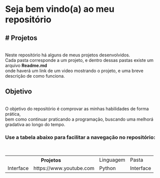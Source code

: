 <h1> Seja bem vindo(a) ao meu repositório </h1>
<h2># Projetos</h2> <br>
Neste repositório há alguns de meus projetos desenvolvidos. <br>
Cada pasta corresponde a um projeto, e dentro dessas pastas existe um arquivo <strong>Readme.md</strong><br>
onde haverá um link de um video mostrando o projeto, e uma breve descrição de como funciona.

<h2>Objetivo</h2><br>
O objetivo do repositório é comprovar as minhas habilidades de forma prática, <br>
bem como continuar praticando a programação, buscando uma melhorá gradativa ao longo do tempo.
<br>

<h3>Use a tabela abaixo para facilitar a navegação no repositório:</h3>
<br>
<table>
  <tr>
    <th colspan=2> Projetos </th>
    <td> Linguagem</td>
    <td> Pasta</td>
  </tr>
   <tr>
    <td> Interface</td>
    <td> https://www.youtube.com</td>
    <td> Python</td>
    <td> Interface</td>
  </tr>


</table>
